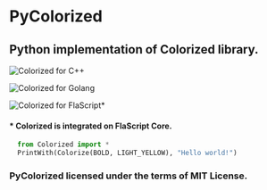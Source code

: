 # PyColorized

## Python implementation of Colorized library.

![Colorized for C++](https://github.com/FerhatGec/colorized)

![Colorized for Golang](https://github.com/FerhatGec/gocolorized)

![Colorized for FlaScript*](https://github.com/FerhatGec/flascript)

#### * Colorized is integrated on FlaScript Core.

```py
  from Colorized import *
  PrintWith(Colorize(BOLD, LIGHT_YELLOW), "Hello world!")
```



### PyColorized licensed under the terms of MIT License.

